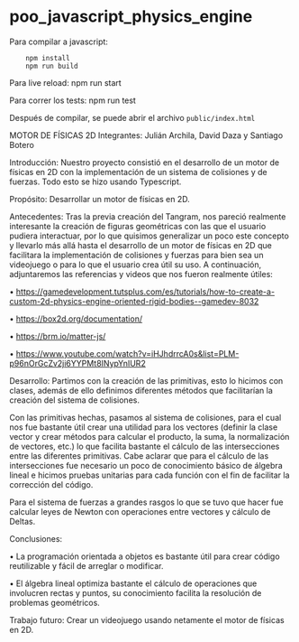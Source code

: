 # poo_javascript_physics_engine

Para compilar a javascript:

        npm install
        npm run build
        
Para live reload:
        npm run start
        
Para correr los tests:
        npm run test

Después de compilar, se puede abrir el archivo `public/index.html` 

MOTOR DE FÍSICAS 2D
Integrantes: Julián Archila, David Daza y Santiago Botero

Introducción: Nuestro proyecto consistió en el desarrollo de un motor de físicas en 2D con la implementación de un sistema de colisiones y de fuerzas. Todo esto se hizo usando Typescript.

Propósito: Desarrollar un motor de físicas en 2D.

Antecedentes: Tras la previa creación del Tangram, nos pareció realmente interesante la creación de figuras geométricas con las que el usuario pudiera interactuar, por lo que quisimos generalizar un poco este concepto y llevarlo más allá hasta el desarrollo de un motor de físicas en 2D que facilitara la implementación de colisiones y fuerzas para bien sea un videojuego o para lo que el usuario crea útil su uso.
A continuación, adjuntaremos las referencias y videos que nos fueron realmente útiles:

•	https://gamedevelopment.tutsplus.com/es/tutorials/how-to-create-a-custom-2d-physics-engine-oriented-rigid-bodies--gamedev-8032

•	https://box2d.org/documentation/

•	https://brm.io/matter-js/

•	https://www.youtube.com/watch?v=iHJhdrrcA0s&list=PLM-p96nOrGcZv2ji6YYPMt8INypYnIUR2

Desarrollo: Partimos con la creación de las primitivas, esto lo hicimos con clases, además de ello definimos diferentes métodos que facilitarían la creación del sistema de colisiones. 

Con las primitivas hechas, pasamos al sistema de colisiones, para el cual nos fue bastante útil crear una utilidad para los vectores (definir la clase vector y crear métodos para calcular el producto, la suma, la normalización de vectores, etc.) lo que facilita bastante el cálculo de las intersecciones entre las diferentes primitivas. Cabe aclarar que para el cálculo de las intersecciones fue necesario un poco de conocimiento básico de álgebra lineal e hicimos pruebas unitarias para cada función con el fin de facilitar la corrección del código.

Para el sistema de fuerzas a grandes rasgos lo que se tuvo que hacer fue calcular leyes de Newton con operaciones entre vectores y cálculo de Deltas.

Conclusiones: 

•	La programación orientada a objetos es bastante útil para crear código reutilizable y fácil de arreglar o modificar.

•	El álgebra lineal optimiza bastante el cálculo de operaciones que involucren rectas y puntos, su conocimiento facilita la resolución de problemas geométricos.

Trabajo	futuro: Crear un videojuego usando netamente el motor de físicas en 2D.	
